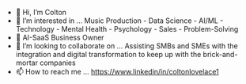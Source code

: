 - 👋 Hi, I’m Colton
- 👀 I’m interested in ... Music Production - Data Science - AI/ML - Technology - Mental Health - Psychology - Sales - Problem-Solving
- 🌱 AI-SaaS Business Owner
- 💞️ I’m looking to collaborate on ... Assisting SMBs and SMEs with the integration and digital transformation to keep up with the brick-and-mortar companies 
- 📫 How to reach me ... https://www.linkedin/in/coltonlovelace1

<!---
callmemclovin/callmemclovin is a ✨ special ✨ repository because its `README.md` (this file) appears on your GitHub profile.
You can click the Preview link to take a look at your changes.
--->
